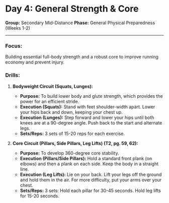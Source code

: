 # Day 4: General Strength & Core

**Group:** Secondary Mid-Distance
**Phase:** General Physical Preparedness (Weeks 1-2)

---

### Focus:
Building essential full-body strength and a robust core to improve running economy and prevent injury.

### Drills:

1.  **Bodyweight Circuit (Squats, Lunges):**
    *   **Purpose:** To build lower body and glute strength, which provides the power for an efficient stride.
    *   **Execution (Squats):** Stand with feet shoulder-width apart. Lower your hips back and down, keeping your chest up.
    *   **Execution (Lunges):** Step forward and lower your hips until both knees are at a 90-degree angle. Push back to the start and alternate legs.
    *   **Sets/Reps:** 3 sets of 15-20 reps for each exercise.

2.  **Core Circuit (Pillars, Side Pillars, Leg Lifts) (T2, pg. 59, 62):**
    *   **Purpose:** To develop 360-degree core stability.
    *   **Execution (Pillars/Side Pillars):** Hold a standard front plank (on elbows) and then a plank on each side. Keep the body in a straight line.
    *   **Execution (Leg Lifts):** Lie on your back. Lift your legs off the ground and hold them in the air. For more difficulty, put your arms over your chest.
    *   **Sets/Reps:** 3 sets: Hold each pillar for 30-45 seconds. Hold leg lifts for 15-20 seconds.
